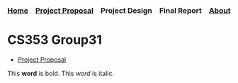 ### [Home](https://bilgehansandikci.github.io/CS353_Group31/)&emsp;[Project Proposal](https://bilgehansandikci.github.io/CS353_Group31/project_proposal)&emsp;Project Design&emsp;Final Report&emsp;[About](https://bilgehansandikci.github.io/CS353_Group31/about)

<h1>CS353 Group31</h1>


- [Project Proposal](https://bilgehansandikci.github.io/CS353_Group31/project_proposal)


This **word** is bold. This <em>word</em> is italic.


